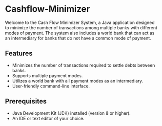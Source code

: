 # Cashflow-Minimizer

Welcome to the Cash Flow Minimizer System, a Java application designed to minimize the number of transactions among multiple banks with different modes of payment. The system also includes a world bank that can act as an intermediary for banks that do not have a common mode of payment.

## Features

- Minimizes the number of transactions required to settle debts between banks.
- Supports multiple payment modes.
- Utilizes a world bank with all payment modes as an intermediary.
- User-friendly command-line interface.

## Prerequisites

- Java Development Kit (JDK) installed (version 8 or higher).
- An IDE or text editor of your choice.
